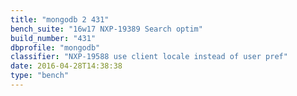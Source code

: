```yaml
---
title: "mongodb 2 431"
bench_suite: "16w17 NXP-19389 Search optim"
build_number: "431"
dbprofile: "mongodb"
classifier: "NXP-19588 use client locale instead of user pref"
date: 2016-04-28T14:38:38
type: "bench"
---
```

